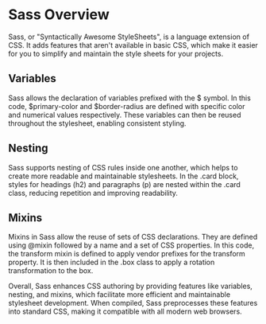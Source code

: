 # Sass Overview

Sass, or "Syntactically Awesome StyleSheets", is a language extension of CSS. It adds features that aren't available in basic CSS, which make it easier for you to simplify and maintain the style sheets for your projects.

## Variables

Sass allows the declaration of variables prefixed with the $ symbol. In this code, $primary-color and $border-radius are defined with specific color and numerical values respectively. These variables can then be reused throughout the stylesheet, enabling consistent styling.

## Nesting

Sass supports nesting of CSS rules inside one another, which helps to create more readable and maintainable stylesheets. In the .card block, styles for headings (h2) and paragraphs (p) are nested within the .card class, reducing repetition and improving readability.

## Mixins

Mixins in Sass allow the reuse of sets of CSS declarations. They are defined using @mixin followed by a name and a set of CSS properties. In this code, the transform mixin is defined to apply vendor prefixes for the transform property. It is then included in the .box class to apply a rotation transformation to the box.

Overall, Sass enhances CSS authoring by providing features like variables, nesting, and mixins, which facilitate more efficient and maintainable stylesheet development. When compiled, Sass preprocesses these features into standard CSS, making it compatible with all modern web browsers.
